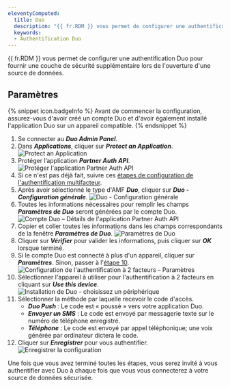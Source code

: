 ```yaml
---
eleventyComputed:
  title: Duo
  description: "{{ fr.RDM }} vous permet de configurer une authentification Duo pour fournir une couche de sécurité supplémentaire lors de l'ouverture d'une source de données."
  keywords:
  - Authentification Duo
---
```

{{ fr.RDM }} vous permet de configurer une authentification Duo pour fournir une couche de sécurité supplémentaire lors de l'ouverture d'une source de données.

## Paramètres

{% snippet icon.badgeInfo %}
Avant de commencer la configuration, assurez-vous d'avoir créé un compte Duo et d'avoir également installé l'application Duo sur un appareil compatible.
{% endsnippet %}

1. Se connecter au ***Duo Admin Panel***.
1. Dans ***Applications***, cliquer sur ***Protect an Application***.
![Protect an Application](https://cdnweb.devolutions.net/docs/docs_en_rdm_windows_clip6000.png)
1. Protéger l’application ***Partner Auth API***.
![Protéger l'application Partner Auth API](https://cdnweb.devolutions.net/docs/docs_en_rdm_windows_clip6001.png)
1. Si ce n'est pas déjà fait, suivre ces [étapes de configuration de l'authentification multifacteur](/fr/rdm/windows/data-sources/multi-factor-authentication/).
1. Après avoir sélectionné le type d'AMF ***Duo***, cliquer sur ***Duo - Configuration générale***.
![Duo - Configuration générale](https://cdnweb.devolutions.net/docs/fr/rdm/windows/clip10017.png)
1. Toutes les informations nécessaires pour remplir les champs ***Paramètres de Duo*** seront générées par le compte Duo.
![Compte Duo – Détails de l'application Partner Auth API](https://cdnweb.devolutions.net/docs/docs_en_rdm_windows_clip6002.png)
1. Copier et coller toutes les informations dans les champs correspondants de la fenêtre ***Paramètres de Duo***.
![Paramètres de Duo](https://cdnweb.devolutions.net/docs/fr/rdm/windows/clip10018.png)
1. Cliquer sur ***Vérifier*** pour valider les informations, puis cliquer sur ***OK*** lorsque terminé.
1. Si le compte Duo est connecté à plus d'un appareil, cliquer sur ***Paramètres***. Sinon, passer à l'<a href="#10">étape 10</a>.
![Configuration de l'authentification à 2 facteurs – Paramètres](https://cdnweb.devolutions.net/docs/fr/rdm/windows/RDMWin2114.png)
1. Sélectionner l'appareil à utiliser pour l'authentification à 2 facteurs en cliquant sur ***Use this device***.
![Installation de Duo - choisissez un périphérique](https://cdnweb.devolutions.net/docs/fr/rdm/windows/RDMWin2115.png)
1. Sélectionner la méthode par laquelle recevoir le code d'accès.
    * ***Duo Push*** : Le code est « poussé » vers votre application Duo.
    * ***Envoyer un SMS*** : Le code est envoyé par messagerie texte sur le numéro de téléphone enregistré.
    * ***Téléphone*** : Le code est envoyé par appel téléphonique; une voix générée par ordinateur dictera le code.
1. <a name="10"></a>Cliquer sur ***Enregistrer*** pour vous authentifier.
![Enregistrer la configuration](https://cdnweb.devolutions.net/docs/fr/rdm/windows/RDMWin2116.png)

Une fois que vous avez terminé toutes les étapes, vous serez invité à vous authentifier avec Duo à chaque fois que vous vous connecterez à votre source de données sécurisée.

